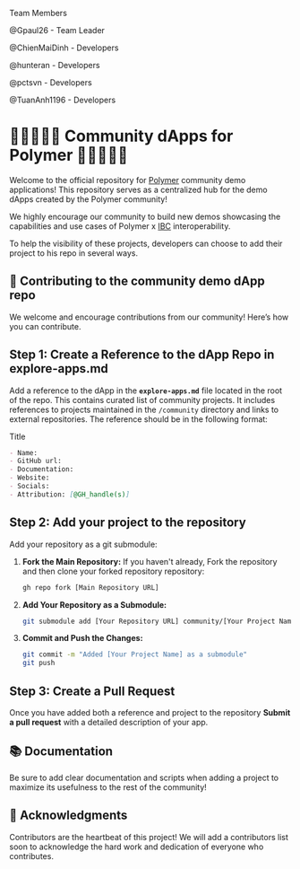Team Members

@Gpaul26 - Team Leader

@ChienMaiDinh - Developers

@hunteran - Developers

@pctsvn - Developers

@TuanAnh1196 - Developers




# 🦸🏼🦸🏾‍♂️ Community dApps for Polymer 🦸🏾‍♀️🦸🏻

Welcome to the official repository for [Polymer](https://polymerlabs.org) community demo applications! This repository serves as a centralized hub for the demo dApps created by the Polymer community!

We highly encourage our community to build new demos showcasing the capabilities and use cases of Polymer x [IBC](https://ibcprotocol.dev) interoperability.

To help the visibility of these projects, developers can choose to add their project to his repo in several ways.

## 🤝 Contributing to the community demo dApp repo

We welcome and encourage contributions from our community! Here’s how you can contribute.

## Step 1: Create a Reference to the dApp Repo in explore-apps.md

Add a reference to the dApp in the **`explore-apps.md`** file located in the root of the repo. This contains curated list of community projects. It includes references to projects maintained in the `/community` directory and links to external repositories. The reference should be in the following format:

Title

```markdown
- Name:
- GitHub url: 
- Documentation:
- Website:
- Socials: 
- Attribution: [@GH_handle(s)]
```

## Step 2: Add your project to the repository

Add your repository as a git submodule:

1. **Fork the Main Repository:** If you haven't already, Fork the repository and then clone your forked repository repository:

   ```bash
   gh repo fork [Main Repository URL]
   ```

2. **Add Your Repository as a Submodule:**

   ```bash
   git submodule add [Your Repository URL] community/[Your Project Name]
   ```

3. **Commit and Push the Changes:**

   ```bash
   git commit -m "Added [Your Project Name] as a submodule"
   git push
   ```

## Step 3: Create a Pull Request 

Once you have added both a reference and project to the repository **Submit a pull request** with a detailed description of your app.

## 📚 Documentation

Be sure to add clear documentation and scripts when adding a project to maximize its usefulness to the rest of the community!

## 🏅 Acknowledgments

Contributors are the heartbeat of this project! We will add a contributors list soon to acknowledge the hard work and dedication of everyone who contributes.
